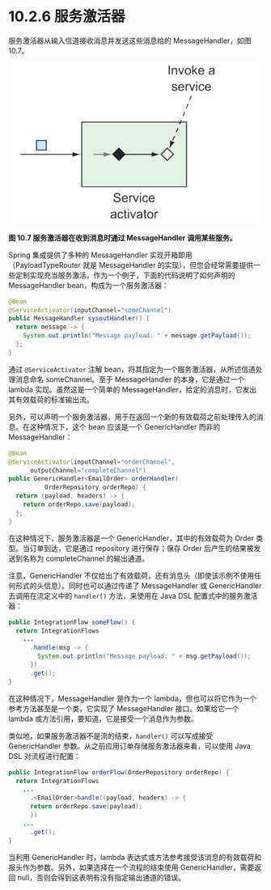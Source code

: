 # 10.2.6 服务激活器

服务激活器从输入信道接收消息并发送这些消息给的 MessageHandler，如图 10.7。

![](../../assets/10.7.png)

**图 10.7 服务激活器在收到消息时通过 MessageHandler 调用某些服务。** <br/>

Spring 集成提供了多种的 MessageHandler 实现开箱即用（PayloadTypeRouter 就是 MessageHandler 的实现），但您会经常需要提供一些定制实现充当服务激活。作为一个例子，下面的代码说明了如何声明的 MessageHandler bean，构成为一个服务激活器：

```java
@Bean
@ServiceActivator(inputChannel="someChannel")
public MessageHandler sysoutHandler() {
  return message -> {
    System.out.println("Message payload: " + message.getPayload());
  };
}
```

通过 `@ServiceActivator` 注解 bean，将其指定为一个服务激活器，从所述信道处理消息命名 someChannel。至于 MessageHandler 的本身，它是通过一个 lambda 实现。虽然这是一个简单的 MessageHandler，给定的消息时，它发出其有效载荷的标准输出流。

另外，可以声明一个服务激活器，用于在返回一个新的有效载荷之前处理传入的消息。在这种情况下，这个 bean 应该是一个 GenericHandler 而非的 MessageHandler：

```java
@Bean
@ServiceActivator(inputChannel="orderChannel",
      outputChannel="completeChannel")
public GenericHandler<EmailOrder> orderHandler(
          OrderRepository orderRepo) {
  return (payload, headers) -> {
    return orderRepo.save(payload);
  };
}
```

在这种情况下，服务激活器是一个 GenericHandler，其中的有效载荷为 Order 类型。当订单到达，它是通过 repository 进行保存；保存 Order 后产生的结果被发送到名称为 completeChannel 的输出通道。

注意，GenericHandler 不仅给出了有效载荷，还有消息头（即使该示例不使用任何形式的头信息）。同时也可以通过传递了 MessageHandler 或 GenericHandler 去调用在流定义中的 `handler()` 方法，来使用在 Java DSL 配置式中的服务激活器：

```java
public IntegrationFlow someFlow() {
  return IntegrationFlows
    ...
      .handle(msg -> {
        System.out.println("Message payload: " + msg.getPayload());
      })
      .get();
}
```

在这种情况下，MessageHandler 是作为一个 lambda，但也可以将它作为一个参考方法甚至是一个类，它实现了 MessageHandler 接口。如果给它一个 lambda 或方法引用，要知道，它是接受一个消息作为参数。

类似地，如果服务激活器不是流的结束，`handler()` 可以写成接受 GenericHandler 参数。从之前应用订单存储服务激活器来看，可以使用 Java DSL 对流程进行配置：

```java
public IntegrationFlow orderFlow(OrderRepository orderRepo) {
  return IntegrationFlows
    ...
      .<EmailOrder>handle((payload, headers) -> {
      return orderRepo.save(payload);
      })
    ...
      .get();
}
```

当利用 GenericHandler 时，lambda 表达式或方法参考接受该消息的有效载荷和报头作为参数。另外，如果选择在一个流程的结束使用 GenericHandler，需要返回 null，否则会得到这表明有没有指定输出通道的错误。

